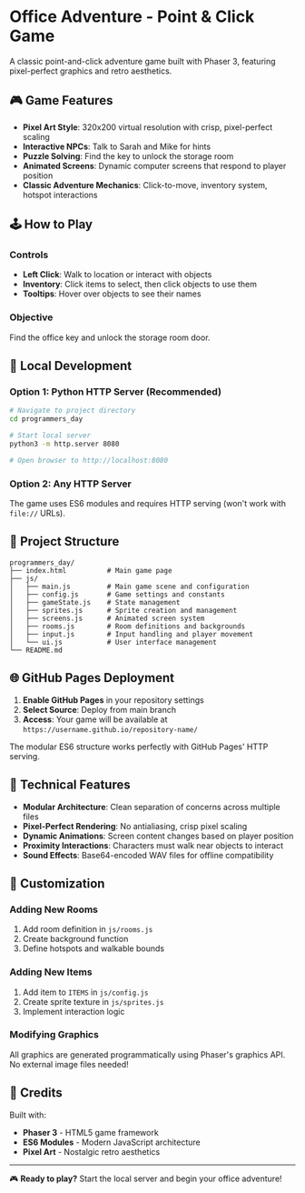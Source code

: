 # Office Adventure - Point & Click Game

A classic point-and-click adventure game built with Phaser 3, featuring pixel-perfect graphics and retro aesthetics.

## 🎮 Game Features

- **Pixel Art Style**: 320x200 virtual resolution with crisp, pixel-perfect scaling
- **Interactive NPCs**: Talk to Sarah and Mike for hints
- **Puzzle Solving**: Find the key to unlock the storage room
- **Animated Screens**: Dynamic computer screens that respond to player position
- **Classic Adventure Mechanics**: Click-to-move, inventory system, hotspot interactions

## 🕹️ How to Play

### Controls
- **Left Click**: Walk to location or interact with objects
- **Inventory**: Click items to select, then click objects to use them
- **Tooltips**: Hover over objects to see their names

### Objective
Find the office key and unlock the storage room door.

## 🚀 Local Development

### Option 1: Python HTTP Server (Recommended)
```bash
# Navigate to project directory
cd programmers_day

# Start local server
python3 -m http.server 8080

# Open browser to http://localhost:8080
```

### Option 2: Any HTTP Server
The game uses ES6 modules and requires HTTP serving (won't work with `file://` URLs).

## 📁 Project Structure

```
programmers_day/
├── index.html          # Main game page
├── js/
│   ├── main.js         # Main game scene and configuration
│   ├── config.js       # Game settings and constants
│   ├── gameState.js    # State management
│   ├── sprites.js      # Sprite creation and management
│   ├── screens.js      # Animated screen system
│   ├── rooms.js        # Room definitions and backgrounds
│   ├── input.js        # Input handling and player movement
│   └── ui.js           # User interface management
└── README.md
```

## 🌐 GitHub Pages Deployment

1. **Enable GitHub Pages** in your repository settings
2. **Select Source**: Deploy from main branch
3. **Access**: Your game will be available at `https://username.github.io/repository-name/`

The modular ES6 structure works perfectly with GitHub Pages' HTTP serving.

## 🎨 Technical Features

- **Modular Architecture**: Clean separation of concerns across multiple files
- **Pixel-Perfect Rendering**: No antialiasing, crisp pixel scaling
- **Dynamic Animations**: Screen content changes based on player position
- **Proximity Interactions**: Characters must walk near objects to interact
- **Sound Effects**: Base64-encoded WAV files for offline compatibility

## 🔧 Customization

### Adding New Rooms
1. Add room definition in `js/rooms.js`
2. Create background function
3. Define hotspots and walkable bounds

### Adding New Items
1. Add item to `ITEMS` in `js/config.js`
2. Create sprite texture in `js/sprites.js`
3. Implement interaction logic

### Modifying Graphics
All graphics are generated programmatically using Phaser's graphics API. No external image files needed!

## 📝 Credits

Built with:
- **Phaser 3** - HTML5 game framework
- **ES6 Modules** - Modern JavaScript architecture
- **Pixel Art** - Nostalgic retro aesthetics

---

🎮 **Ready to play?** Start the local server and begin your office adventure!